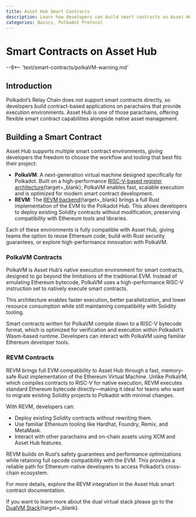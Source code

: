 ```yaml
---
title: Asset Hub Smart Contracts 
description: Learn how developers can build smart contracts on Asset Hub by leveraging either Wasm/ink! or EVM contracts across many parachains.
categories: Basics, Polkadot Protocol
---
```


# Smart Contracts on Asset Hub

--8<-- 'text/smart-contracts/polkaVM-warning.md'

## Introduction

Polkadot’s Relay Chain does not support smart contracts directly, so developers build contract-based applications on parachains that provide execution environments. Asset Hub is one of those parachains, offering flexible smart contract capabilities alongside native asset management.

## Building a Smart Contract

Asset Hub supports multiple smart contract environments, giving developers the freedom to choose the workflow and tooling that best fits their project:

- **PolkaVM**: A next-generation virtual machine designed specifically for Polkadot. Built on a high-performance [RISC-V-based register architecture](https://en.wikipedia.org/wiki/RISC-V){target=_blank}, PolkaVM enables fast, scalable execution and is optimized for modern smart contract development.
- **REVM**: The [REVM backend](https://github.com/bluealloy/revm){target=_blank} brings a full Rust implementation of the EVM to the Polkadot Hub. This allows developers to deploy existing Solidity contracts without modification, preserving compatibility with Ethereum tools and libraries.

Each of these environments is fully compatible with Asset Hub, giving teams the option to reuse Ethereum code, build with Rust security guarantees, or explore high-performance innovation with PolkaVM.

### PolkaVM Contracts

PolkaVM is Asset Hub’s native execution environment for smart contracts, designed to go beyond the limitations of the traditional EVM. Instead of emulating Ethereum bytecode, PolkaVM uses a high-performance RISC-V instruction set to natively execute smart contracts. 

This architecture enables faster execution, better parallelization, and lower resource consumption while still maintaining compatibility with Solidity tooling.

Smart contracts written for PolkaVM compile down to a RISC-V bytecode format, which is optimized for verification and execution within Polkadot’s Wasm-based runtime. Developers can interact with PolkaVM using familiar Ethereum developer tools.

### REVM Contracts

REVM brings full EVM compatibility to Asset Hub through a fast, memory-safe Rust implementation of the Ethereum Virtual Machine. Unlike PolkaVM, which compiles contracts to RISC-V for native execution, REVM executes standard Ethereum bytecode directly—making it ideal for teams who want to migrate existing Solidity projects to Polkadot with minimal changes.

With REVM, developers can:

- Deploy existing Solidity contracts without rewriting them.
- Use familiar Ethereum tooling like Hardhat, Foundry, Remix, and MetaMask.
- Interact with other parachains and on-chain assets using XCM and Asset Hub features.

REVM builds on Rust’s safety guarantees and performance optimizations while retaining full opcode compatibility with the EVM. This provides a reliable path for Ethereum-native developers to access Polkadot’s cross-chain ecosystem.

For more details, explore the REVM integration in the Asset Hub smart contract documentation.

If you want to learn more about the dual virtual stack please go to the [DualVM Stack](/smart-contracts/for-eth-devs/dual-vm-stack.md){target=_blank}.